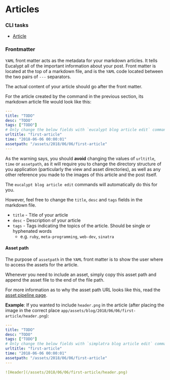 # Articles

### CLI tasks

* [Article](../../cli/blog/article/)

### Frontmatter

`YAML` front matter acts as the metadata for your markdown articles. It tells Eucalypt all of the important information about your post. Front matter is located at the top of a markdown file, and is the `YAML` code located between the two pairs of `---` separators.

The actual content of your article should go after the front matter.

For the article created by the command in the previous section, its markdown article file would look like this:

```yaml
---
title: "TODO"
desc: "TODO"
tags: ["TODO"]
# Only change the below fields with `eucalypt blog article edit` commands!
urltitle: "first-article"
time: "2018-06-06 00:00:01"
assetpath: "/assets/2018/06/06/first-article"
---
```

As the warning says, you should **avoid** changing the values of `urltitle`, `time` or `assetpath`, as it will require you to change the directory structure of you application \(particularly the view and asset directories\), as well as any other reference you made to the images of this article and the post itself. 

The `eucalypt blog article edit` commands will automatically do this for you.

However, feel free to change the `title`, `desc` and `tags` fields in the markdown file.

* `title` - Title of your article
* `desc` - Description of your article
* `tags` - Tags indicating the topics of the article. Should be single or hyphenated words
  * e.g. `ruby`, `meta-programming`, `web-dev`, `sinatra`

#### Asset path <a id="asset-path"></a>

The purpose of `assetpath` in the `YAML` front matter is to show the user where to access the assets for the article.

Whenever you need to include an asset, simply copy this asset path and append the asset file to the end of the file path.

For more information as to why the asset path URL looks like this, read the [asset pipeline page](../configuration/asset-pipeline/).

**Example**: If you wanted to include `header.png` in the article \(after placing the image in the correct place `app/assets/blog/2018/06/06/first-article/header.png`\):

```yaml
---
title: "TODO"
desc: "TODO"
tags: ["TODO"]
# Only change the below fields with `simplatra blog article edit` commands!
urltitle: "first-article"
time: "2018-06-06 00:00:01"
assetpath: "/assets/2018/06/06/first-article"
---
​
![Header](/assets/2018/06/06/first-article/header.png)
```

